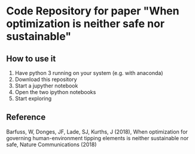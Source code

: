 # Code Repository for paper "When optimization is neither safe nor sustainable"

## How to use it

1. Have python 3 running on your system (e.g. with anaconda)
2. Download this repository
3. Start a jupyther notebook
4. Open the two ipython notebooks
5. Start exploring

## Reference
Barfuss, W, Donges, JF, Lade, SJ, Kurths, J (2018),
When optimization for governing human-environment tipping elements is neither sustainable nor safe,
Nature Communications (2018)

